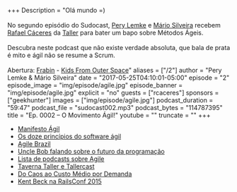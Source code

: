+++
Description = "Olá mundo =)<br/><br/> No segundo episódio do Sudocast, [Pery Lemke](https://www.twitter.com/perylemke) e [Mário Silveira](https://www.twitter.com/dermarios) recebem [Rafael Cáceres](https://www.twitter.com/rafaelcaceres) da [Taller](https://taller.net.br/) para bater um bapo sobre Métodos Ágeis.<br/><br/> Descubra neste podcast que não existe verdade absoluta, que bala de prata é mito e ágil não se resume a Scrum.<br/><br/> Abertura: [Frabin](https://www.facebook.com/frabinmusic/) - [Kids From Outer Space](https://www.youtube.com/watch?v=FHLhpddkxGM)"
aliases = ["/2"]
author = "Pery Lemke & Mário Silveira"
date = "2017-05-25T04:10:01-05:00"
episode = "2"
episode_image = "img/episode/agile.jpg"
episode_banner = "img/episode/agile.jpg"
explicit = "no"
guests = ["rcaceres"]
sponsors = ["geekhunter"]
images = ["img/episode/agile.jpg"]
podcast_duration = "59:47"
podcast_file = "sudocast002.mp3"
podcast_bytes = "114787395"
title = "Ep. 0002 – O Movimento Ágil!"
youtube = ""
truncate = ""
+++
* [Manifesto Ágil](http://www.manifestoagil.com.br/)
* [Os doze princípios do software ágil](http://www.manifestoagil.com.br/principios.html)
* [Agile Brazil](http://www.agilebrazil.com/)
* [Uncle Bob falando sobre o futuro da programação](https://www.youtube.com/watch?v=9Xy3QC7yxJw)
* [Lista de podcasts sobre Agile](https://www.infoq.com/br/articles/agile-podcasts)
* [Taverna Taller e Tallercast](http://blog.taller.net.br/tag/podcast/)
* [Do Caos ao Custo Médio por Demanda](http://biblioteca.taller.net.br/do-caos-ao-custo-medio-por-demanda)
* [Kent Beck na RailsConf 2015](https://www.youtube.com/watch?v=aApmOZwdPqA)
